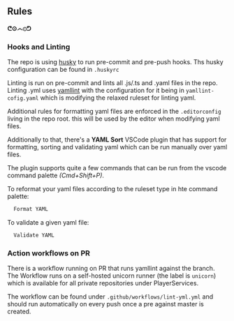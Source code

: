 ## Rules
  **ᕦ⊙෴⊙ᕤ**
### Hooks and Linting
  The repo is using [husky](https://github.com/typicode/husky) to run pre-commit and pre-push hooks.
  Ths husky configuration can be found in `.huskyrc`

  Linting is run on pre-commit and lints all .js/.ts and .yaml files in the repo.
  Linting .yml uses [yamllint](https://yamllint.readthedocs.io/en/stable/) with the configuration for it being in `yamllint-cofig.yaml` which is modifying the relaxed ruleset for linting yaml.

  Additional rules for formatting yaml files are enforced in the `.editorconfig` living in the repo root. this will be used by the editor when modifying yaml files.

  Additionally to that,  there's a  **YAML Sort** VSCode plugin that has support for formatting, sorting and validating yaml which can be run manually over yaml files.

  The plugin supports quite a few commands that can be run from the vscode command palette *(Cmd+Shift+P)*.

  To reformat your yaml files according to the ruleset type in hte command palette:
  ```sh
    Format YAML
  ```

  To validate a given yaml file:
  ```sh
    Validate YAML
  ```

### Action workflows on PR

There is a workflow running on PR that runs yamllint against the branch. The Workflow runs on a self-hosted unicorn runner (the label is `unicorn`) which is available for all private repositories under PlayerServices.

The workflow can be found under `.github/workflows/lint-yml.yml` and should run automatically on every push once a pre against master is created.
